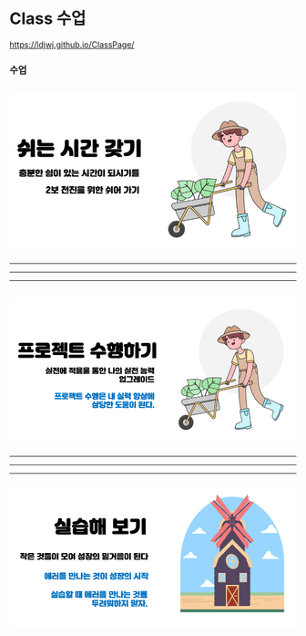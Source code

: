 # Class 수업
https://ldjwj.github.io/ClassPage/




### 수업
![프로젝트 수행](class_status01.png)
----
----
----
----
![쉬는 시간](class_status02.png)
----
----
----
----
![실습 시간](class_status03.png)
